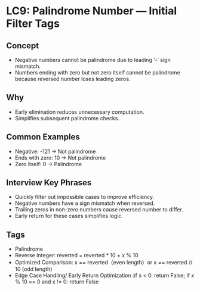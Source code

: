 # LC9: Palindrome Number — Initial Filter Tags

## Concept
- Negative numbers cannot be palindrome due to leading ‘-’ sign mismatch.
- Numbers ending with zero but not zero itself cannot be palindrome because reversed number loses leading zeros.

## Why
- Early elimination reduces unnecessary computation.
- Simplifies subsequent palindrome checks.

## Common Examples
- Negative: -121 → Not palindrome
- Ends with zero: 10 → Not palindrome
- Zero itself: 0 → Palindrome

## Interview Key Phrases
- Quickly filter out impossible cases to improve efficiency.
- Negative numbers have a sign mismatch when reversed.
- Trailing zeros in non-zero numbers cause reversed number to differ.
- Early return for these cases simplifies logic.

## Tags
- Palindrome
- Reverse Integer: reverted = reverted * 10 + x % 10
- Optimized Comparison: x == reverted（even length）or x == reverted // 10 (odd length)
- Edge Case Handling/ Early Return Optimization :if x < 0: return False;  if x % 10 == 0 and x != 0: return False


